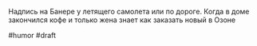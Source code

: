 Надпись на Банере у летящего самолета или по дороге. 
Когда в доме закончился кофе и только жена знает как заказать новый в Озоне

#humor #draft